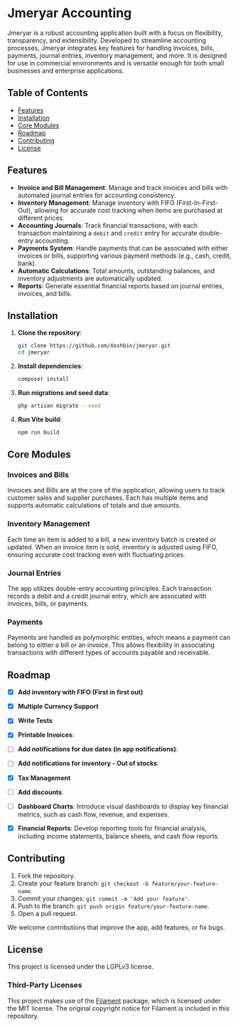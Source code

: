 # Jmeryar Accounting

Jmeryar is a robust accounting application built with a focus on flexibility, transparency, and extensibility. Developed to streamline accounting processes, Jmeryar integrates key features for handling invoices, bills, payments, journal entries, inventory management, and more. It is designed for use in commercial environments and is versatile enough for both small businesses and enterprise applications.

## Table of Contents
- [Features](#features)
- [Installation](#installation)
- [Core Modules](#core-modules)
- [Roadmap](#Roadmap)
- [Contributing](#contributing)
- [License](#license)

## Features

- **Invoice and Bill Management**: Manage and track invoices and bills with automated journal entries for accounting consistency.
- **Inventory Management**: Manage inventory with FIFO (First-In-First-Out), allowing for accurate cost tracking when items are purchased at different prices.
- **Accounting Journals**: Track financial transactions, with each transaction maintaining a `debit` and `credit` entry for accurate double-entry accounting.
- **Payments System**: Handle payments that can be associated with either invoices or bills, supporting various payment methods (e.g., cash, credit, bank).
- **Automatic Calculations**: Total amounts, outstanding balances, and inventory adjustments are automatically updated.
- **Reports**: Generate essential financial reports based on journal entries, invoices, and bills.

## Installation

1. **Clone the repository**:
    ```bash
    git clone https://github.com/Xoshbin/jmeryar.git
    cd jmeryar
    ```

2. **Install dependencies**:
    ```bash
    composer install
    ```
4. **Run migrations and seed data**:
    ```bash
    php artisan migrate --seed
    ```
5. **Run Vite build**:
    ```bash
    npm run build
    ```

## Core Modules

### Invoices and Bills
Invoices and Bills are at the core of the application, allowing users to track customer sales and supplier purchases. Each has multiple items and supports automatic calculations of totals and due amounts.

### Inventory Management
Each time an item is added to a bill, a new inventory batch is created or updated. When an invoice item is sold, inventory is adjusted using FIFO, ensuring accurate cost tracking even with fluctuating prices.

### Journal Entries
The app utilizes double-entry accounting principles. Each transaction records a debit and a credit journal entry, which are associated with invoices, bills, or payments.

### Payments
Payments are handled as polymorphic entities, which means a payment can belong to either a bill or an invoice. This allows flexibility in associating transactions with different types of accounts payable and receivable.

## Roadmap

- [x] **Add inventory with FIFO (First in first out)**
- [x] **Multiple Currency Support**
- [x] **Write Tests**
- [X] **Printable Invoices**:
- [ ] **Add notifications for due dates (in app notifications)**:
- [ ] **Add notifications for inventory - Out of stocks**:
- [X] **Tax Management**
- [ ] **Add discounts**.
- [ ] **Dashboard Charts**: Introduce visual dashboards to display key financial metrics, such as cash flow, revenue, and expenses.
- [x] **Financial Reports**: Develop reporting tools for financial analysis, including income statements, balance sheets, and cash flow reports.


## Contributing

1. Fork the repository.
2. Create your feature branch: `git checkout -b feature/your-feature-name`.
3. Commit your changes: `git commit -m 'Add your feature'`.
4. Push to the branch: `git push origin feature/your-feature-name`.
5. Open a pull request.

We welcome contributions that improve the app, add features, or fix bugs.

## License

This project is licensed under the LGPLv3 license.

### Third-Party Licenses

This project makes use of the [Filament](https://github.com/filamentphp/filament) package, which is licensed under the MIT license. The original copyright notice for Filament is included in this repository.
